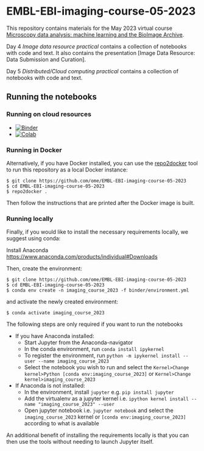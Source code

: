 # EMBL-EBI-imaging-course-05-2023

This repository contains materials for the May 2023 virtual course [Microscopy data analysis: machine learning and the BioImage Archive](https://www.ebi.ac.uk/training/events/microscopy-data-analysis-0/).

Day 4 *Image data resource practical* contains a collection of notebooks with code and text. It also contains the presentation [Image Data Resource: Data Submission and Curation].

Day 5 *Distributed/Cloud computing practical* contains a collection of notebooks with code and text.



## Running the notebooks

### Running on cloud resources

* [![Binder](https://mybinder.org/badge_logo.svg)](https://mybinder.org/v2/gh/ome/EMBL-EBI-imaging-course-05-2023/main)
* [![Colab](https://colab.research.google.com/assets/colab-badge.svg)](https://colab.research.google.com/github/ome/EMBL-EBI-imaging-course-05-2023/)

### Running in Docker


Alternatively, if you have Docker installed, you can use the [repo2docker](https://repo2docker.readthedocs.io/en/latest/)
tool to run this repository as a local Docker instance:

    $ git clone https://github.com/ome/EMBL-EBI-imaging-course-05-2023
    $ cd EMBL-EBI-imaging-course-05-2023
    $ repo2docker .

Then follow the instructions that are printed after the Docker image is built.


### Running locally

Finally, if you would like to install the necessary requirements locally,
we suggest using conda:

Install Anaconda https://www.anaconda.com/products/individual#Downloads

Then, create the environment:

    $ git clone https://github.com/ome/EMBL-EBI-imaging-course-05-2023
    $ cd EMBL-EBI-imaging-course-05-2023
    $ conda env create -n imaging_course_2023 -f binder/environment.yml

and activate the newly created environment:

    $ conda activate imaging_course_2023

The following steps are only required if you want to run the notebooks

* If you have Anaconda installed:
  * Start Jupyter from the Anaconda-navigator
  * In the conda environment, run ``conda install ipykernel``
  * To register the environment, run ``python -m ipykernel install --user --name imaging_course_2023``
  * Select the notebook you wish to run and select the ``Kernel>Change kernel>Python [conda env:imaging_course_2023]``
  or ``Kernel>Change kernel>imaging_course_2023``
* If Anaconda is not installed:
  * In the environment, install ``jupyter`` e.g. ``pip install jupyter``
  * Add the virtualenv as a jupyter kernel i.e. ``ipython kernel install --name "imaging_course_2023" --user``
  * Open jupyter notebook i.e. ``jupyter notebook`` and select the ``imaging_course_2023`` kernel or ``[conda env:imaging_course_2023]`` according to what is available


An additional benefit of installing the requirements locally is that you
can then use the tools without needing to launch Jupyter itself.
